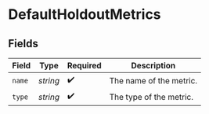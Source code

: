 # DefaultHoldoutMetrics


## Fields

| Field                   | Type                    | Required                | Description             |
| ----------------------- | ----------------------- | ----------------------- | ----------------------- |
| `name`                  | *string*                | :heavy_check_mark:      | The name of the metric. |
| `type`                  | *string*                | :heavy_check_mark:      | The type of the metric. |